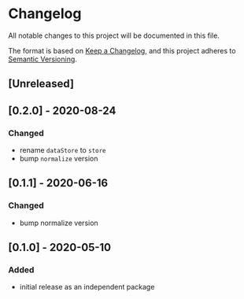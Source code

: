 # Changelog

All notable changes to this project will be documented in this file.

The format is based on [Keep a Changelog](https://keepachangelog.com/en/1.0.0/),
and this project adheres to [Semantic Versioning](https://semver.org/spec/v2.0.0.html).

## [Unreleased]

## [0.2.0] - 2020-08-24

### Changed

- rename `dataStore` to `store`
- bump `normalize` version

## [0.1.1] - 2020-06-16

### Changed

- bump normalize version

## [0.1.0] - 2020-05-10

### Added

- initial release as an independent package
